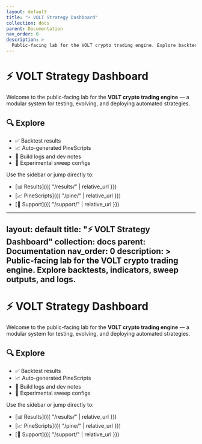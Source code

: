 ```yaml
---
layout: default
title: "⚡ VOLT Strategy Dashboard"
collection: docs
parent: Documentation
nav_order: 0
description: >
  Public-facing lab for the VOLT crypto trading engine. Explore backtests, indicators, sweep outputs, and logs.
---
```


# ⚡ VOLT Strategy Dashboard

Welcome to the public-facing lab for the **VOLT crypto trading engine** — a modular system for testing, evolving, and deploying automated strategies.

## 🔍 Explore

- ✅ Backtest results
- 📈 Auto-generated PineScripts
- 🧠 Build logs and dev notes
- 🧪 Experimental sweep configs

Use the sidebar or jump directly to:

- [📊 Results]({{ "/results/" | relative_url }})
- [📈 PineScripts]({{ "/pine/" | relative_url }})
- [🙌 Support]({{ "/support/" | relative_url }})
---
layout: default
title: "⚡ VOLT Strategy Dashboard"
collection: docs
parent: Documentation
nav_order: 0
description: >
  Public-facing lab for the VOLT crypto trading engine. Explore backtests, indicators, sweep outputs, and logs.
---

# ⚡ VOLT Strategy Dashboard

Welcome to the public-facing lab for the **VOLT crypto trading engine** — a modular system for testing, evolving, and deploying automated strategies.

## 🔍 Explore

- ✅ Backtest results
- 📈 Auto-generated PineScripts
- 🧠 Build logs and dev notes
- 🧪 Experimental sweep configs

Use the sidebar or jump directly to:

- [📊 Results]({{ "/results/" | relative_url }})
- [📈 PineScripts]({{ "/pine/" | relative_url }})
- [🙌 Support]({{ "/support/" | relative_url }})
